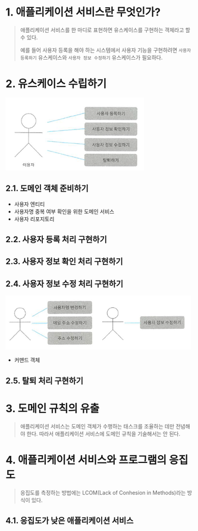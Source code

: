 # 1. 애플리케이션 서비스란 무엇인가?

> 애플리케이션 서비스를 한 마디로 표현하면 유스케이스를 구현하는 객체라고 할 수 있다.  
>  
> 예를 들어 사용자 등록을 해야 하는 시스템에서 사용자 기능을 구현하려면 `사용자 등록하기` 유스케이스와 `사용자 정보 수정하기` 유스케이스가 필요하다.  

# 2. 유스케이스 수립하기

![1-1](assets/1-1.png)

## 2.1. 도메인 객체 준비하기

- 사용자 엔티티
- 사용자명 중복 여부 확인을 위한 도메인 서비스
- 사용자 리포지토리

## 2.2. 사용자 등록 처리 구현하기

## 2.3. 사용자 정보 확인 처리 구현하기

## 2.4. 사용자 정보 수정 처리 구현하기

![1-2](assets/1-2.png)

- 커맨드 객체

## 2.5. 탈퇴 처리 구현하기

# 3. 도메인 규칙의 유출

> 애플리케이션 서비스는 도메인 객체가 수행하는 태스크를 조율하는 데만 전념해야 한다. 따라서 애플리케이션 서비스에 도메인 규칙을 기술해서는 안 된다.

# 4. 애플리케이션 서비스와 프로그램의 응집도

> 응집도를 측정하는 방법에는 LCOM(Lack of Conhesion in Methods)라는 방식이 있다.  

## 4.1. 응집도가 낮은 애플리케이션 서비스